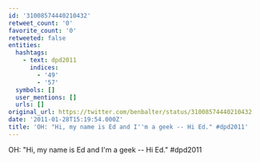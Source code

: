 ```yaml
---
id: '31008574440210432'
retweet_count: '0'
favorite_count: '0'
retweeted: false
entities:
  hashtags:
    - text: dpd2011
      indices:
        - '49'
        - '57'
  symbols: []
  user_mentions: []
  urls: []
original_url: https://twitter.com/benbalter/status/31008574440210432
date: '2011-01-28T15:19:54.000Z'
title: 'OH: "Hi, my name is Ed and I''m a geek -- Hi Ed." #dpd2011'
---
```


OH: "Hi, my name is Ed and I'm a geek -- Hi Ed." #dpd2011